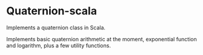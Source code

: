 # Quaternion-scala
Implements a quaternion class in Scala.

Implements basic quaternion arithmetic at the moment, exponential function and logarithm, plus a few utility functions.
